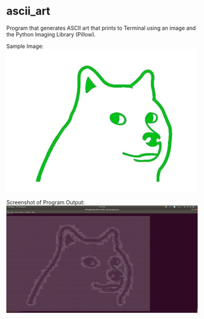 # ascii_art
Program that generates ASCII art that prints to Terminal using an image and the Python Imaging Library (Pillow).

Sample Image:
![Doge Image](meme.jpg)

Screenshot of Program Output:
![Screenshot](screenshot.png)
